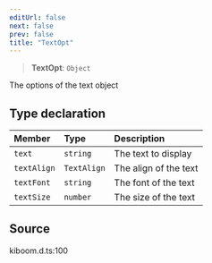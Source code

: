 ```yaml
---
editUrl: false
next: false
prev: false
title: "TextOpt"
---
```


> **TextOpt**: `Object`

The options of the text object

## Type declaration

| Member | Type | Description |
| :------ | :------ | :------ |
| `text` | `string` | The text to display |
| `textAlign` | `TextAlign` | The align of the text |
| `textFont` | `string` | The font of the text |
| `textSize` | `number` | The size of the text |

## Source

kiboom.d.ts:100
